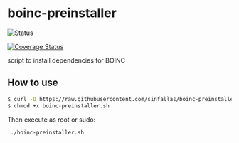 boinc-preinstaller
==================

![Status](https://travis-ci.org/sinfallas/boinc-preinstaller.svg) 

[![Coverage Status](https://coveralls.io/repos/sinfallas/boinc-preinstaller/badge.svg?branch=master&service=github)](https://coveralls.io/github/sinfallas/boinc-preinstaller?branch=master)

script to install dependencies for BOINC

## How to use

```bash
$ curl -O https://raw.githubusercontent.com/sinfallas/boinc-preinstaller/master/boinc-preinstaller.sh
$ chmod +x boinc-preinstaller.sh
```
Then execute as root or sudo:

```bash
 ./boinc-preinstaller.sh
```
